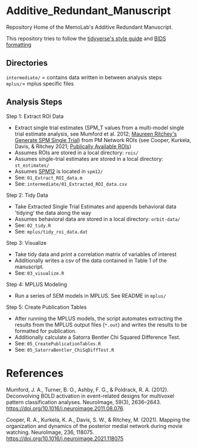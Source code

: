 # Additive_Redundant_Manuscript
Repository Home of the MemoLab's Additive Redundant Manuscript.

This repository tries to follow the [tidyverse's style guide](https://style.tidyverse.org/index.html) and [BIDS formatting](https://bids.neuroimaging.io/)  

## Directories

`intermediate/` = contains data written in between analysis steps  
`mplus/`= mplus specific files  

## Analysis Steps

Step 1: Extract ROI Data
- Extract single trial estimates (SPM_T values from a multi-model single trial estimate analysis, see Mumford et al. 2012; [Maureen Ritchey's Generate SPM Single Trial](https://github.com/ritcheym/fmri_misc/blob/master/generate_spm_singletrial.m)) from PM Network ROIs (see Cooper, Kurkela, Davis, & Ritchey 2021; [Publically Available ROIs](https://github.com/memobc/paper-camcan-pmn/tree/master/rois))  
- Assumes ROIs are stored in a local directory: `rois/`  
- Assumes single-trial estimates are stored in a local directory: `st_estimates/`  
- Assumes [SPM12](https://www.fil.ion.ucl.ac.uk/spm/) is located in `spm12/`  
- See: `01_Extract_ROI_data.m`  
- See: `intermediate/01_Extracted_ROI_data.csv`  

Step 2: Tidy Data
- Take Extracted Single Trial Estimates and appends behavioral data 'tidying' the data along the way  
- Assumes behavioral data are stored in a local directory: `orbit-data/`  
- See: `02_tidy.R`  
- See: `mplus/tidy_roi_data.dat`  

Step 3: Visualize
- Take tidy data and print a correlation matrix of variables of interest  
- Additionally writes a csv of the data contained in Table 1 of the manuscript.  
- See: `03_visualize.R`  

Step 4: MPLUS Modeling
- Run a series of SEM models in MPLUS. See README in `mplus/`  

Step 5: Create Publication Tables
- After running the MPLUS models, the script automates extracting the results from the MPLUS output files (`*.out`) and writes the results to be formatted for publication.  
- Additionally calculate a Satorra Bentler Chi Squared Difference Test.  
- See: `05_CreatePublicationTables.R`  
- See: `05_SatorraBentler_ChiSqDiffTest.R`  

# References

Mumford, J. A., Turner, B. O., Ashby, F. G., & Poldrack, R. A. (2012). Deconvolving BOLD activation in event-related designs for multivoxel pattern classification analyses. NeuroImage, 59(3), 2636–2643. https://doi.org/10.1016/j.neuroimage.2011.08.076.

Cooper, R. A., Kurkela, K. A., Davis, S. W., & Ritchey, M. (2021). Mapping the organization and dynamics of the posterior medial network during movie watching. NeuroImage, 236, 118075. https://doi.org/10.1016/j.neuroimage.2021.118075

